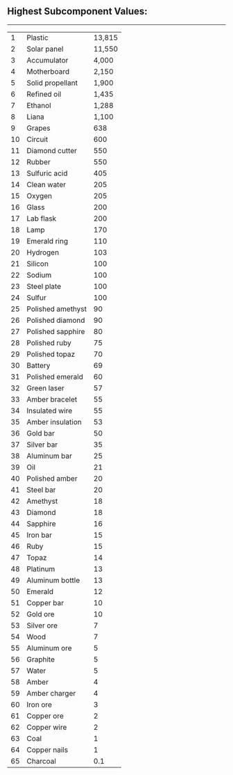## Highest Subcomponent Values:

- - -

|   	|            	| 	|
|----	|-------------------	|--------	|
| 1  	| Plastic           	| 13,815 	|
| 2  	| Solar panel       	| 11,550 	|
| 3  	| Accumulator       	| 4,000  	|
| 4  	| Motherboard       	| 2,150  	|
| 5  	| Solid propellant  	| 1,900  	|
| 6  	| Refined oil       	| 1,435  	|
| 7  	| Ethanol           	| 1,288  	|
| 8  	| Liana             	| 1,100  	|
| 9  	| Grapes            	| 638    	|
| 10 	| Circuit           	| 600    	|
| 11 	| Diamond cutter    	| 550    	|
| 12 	| Rubber            	| 550    	|
| 13 	| Sulfuric acid     	| 405    	|
| 14 	| Clean water       	| 205    	|
| 15 	| Oxygen            	| 205    	|
| 16 	| Glass             	| 200    	|
| 17 	| Lab flask         	| 200    	|
| 18 	| Lamp              	| 170    	|
| 19 	| Emerald ring      	| 110    	|
| 20 	| Hydrogen          	| 103    	|
| 21 	| Silicon           	| 100    	|
| 22 	| Sodium            	| 100    	|
| 23 	| Steel plate       	| 100    	|
| 24 	| Sulfur            	| 100    	|
| 25 	| Polished amethyst 	| 90     	|
| 26 	| Polished diamond  	| 90     	|
| 27 	| Polished sapphire 	| 80     	|
| 28 	| Polished ruby     	| 75     	|
| 29 	| Polished topaz    	| 70     	|
| 30 	| Battery           	| 69     	|
| 31 	| Polished emerald  	| 60     	|
| 32 	| Green laser       	| 57     	|
| 33 	| Amber bracelet    	| 55     	|
| 34 	| Insulated wire    	| 55     	|
| 35 	| Amber insulation  	| 53     	|
| 36 	| Gold bar          	| 50     	|
| 37 	| Silver bar        	| 35     	|
| 38 	| Aluminum bar      	| 25     	|
| 39 	| Oil               	| 21     	|
| 40 	| Polished amber    	| 20     	|
| 41 	| Steel bar         	| 20     	|
| 42 	| Amethyst          	| 18     	|
| 43 	| Diamond           	| 18     	|
| 44 	| Sapphire          	| 16     	|
| 45 	| Iron bar          	| 15     	|
| 46 	| Ruby              	| 15     	|
| 47 	| Topaz             	| 14     	|
| 48 	| Platinum          	| 13     	|
| 49 	| Aluminum bottle   	| 13     	|
| 50 	| Emerald           	| 12     	|
| 51 	| Copper bar        	| 10     	|
| 52 	| Gold ore          	| 10     	|
| 53 	| Silver ore        	| 7      	|
| 54 	| Wood              	| 7      	|
| 55 	| Aluminum ore      	| 5      	|
| 56 	| Graphite          	| 5      	|
| 57 	| Water             	| 5      	|
| 58 	| Amber             	| 4      	|
| 59 	| Amber charger     	| 4      	|
| 60 	| Iron ore          	| 3      	|
| 61 	| Copper ore        	| 2      	|
| 62 	| Copper wire       	| 2      	|
| 63 	| Coal              	| 1      	|
| 64 	| Copper nails      	| 1      	|
| 65 	| Charcoal          	| 0.1    	|
